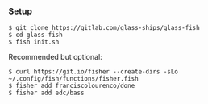 ### Setup

```
$ git clone https://gitlab.com/glass-ships/glass-fish
$ cd glass-fish
$ fish init.sh 
```

Recommended but optional: 
```
$ curl https://git.io/fisher --create-dirs -sLo ~/.config/fish/functions/fisher.fish
$ fisher add franciscolourenco/done
$ fisher add edc/bass
```